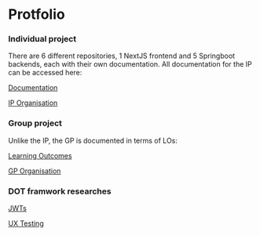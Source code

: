 # Protfolio

### Individual project
There are 6 different repositories, 1 NextJS frontend and 5 Springboot backends, each with their own documentation. All documentation for the IP can be accessed here: 

[Documentation](https://github.com/rently-io/.github/tree/main/profile)

[IP Organisation](https://github.com/rently-io)

### Group project
Unlike the IP, the GP is documented in terms of LOs: 

[Learning Outcomes](https://github.com/greffgreff/semester-content/blob/main/group-project.md)

[GP Organisation](https://github.com/hummusteam)

### DOT framwork researches
[JWTs](https://github.com/greffgreff/semester-content/blob/main/blockchain-technology.md)

[UX Testing](https://github.com/greffgreff/semester-content/blob/main/ux-testing.md)
